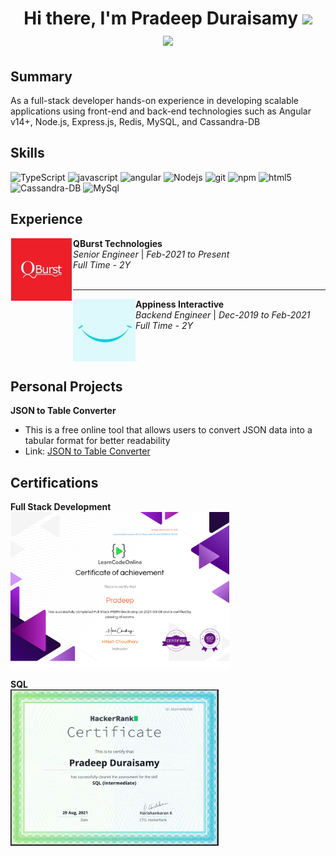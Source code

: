<h1 align="center">Hi there, I'm Pradeep Duraisamy <img
src="https://github.com/blackcater/blackcater/raw/main/images/Hi.gif" height="32" />
  <br/>
<a href="mailto:pradeepdurai66@gmail.com">
  <img src="https://github.com/blackcater/blackcater/raw/main/images/social-gmail.svg" height="40" />
</a>
</h1>

## Summary
As a full-stack developer hands-on experience in developing scalable applications using front-end and back-end technologies such as Angular v14+, Node.js, Express.js, Redis, MySQL, and Cassandra-DB
## Skills 




<p><img alt="TypeScript" src="https://img.shields.io/badge/-TypeScript-007ACC?style=flat-square&logo=typescript&logoColor=white" />
  <img alt="javascript" src="https://img.shields.io/badge/-Javascript-ECD53F?style=flat-square&logo=javascript&logoColor=black" />
  <img alt="angular" src="https://img.shields.io/badge/-Angular-DD0031?style=flat-square&logo=angular&logoColor=white" />
  <img alt="Nodejs" src="https://img.shields.io/badge/-Nodejs-43853d?style=flat-square&logo=Node.js&logoColor=white" />
  <img alt="git" src="https://img.shields.io/badge/-Git-F05032?style=flat-square&logo=git&logoColor=white" />
  <img alt="npm" src="https://img.shields.io/badge/-NPM-CB3837?style=flat-square&logo=npm&logoColor=white" />
  <img alt="html5" src="https://img.shields.io/badge/-HTML5-0DBDFF?style=flat-square&logo=html5&logoColor=white" />
  <img alt="Cassandra-DB" src="https://img.shields.io/badge/-Cassandra-2C5BB4?style=flat-square&logo=apachecassandra&logoColor=white" />
  <img alt="MySql" src="https://img.shields.io/badge/-MYSQL-FF6A00?style=flat-square&logo=mysql&logoColor=00005F" />
  
  

</p>


## Experience

<img align="left" width="100" height="100" src="https://github.com/pradeepdurai/pradeepdurai/blob/main/src/Images/qburst_logo.jpeg">

**QBurst Technologies** <br/>
*Senior Engineer* | *Feb-2021 to Present* <br/>
*Full Time - 2Y* 
<br/><br/>

---
<img align="left" width="100" height="100" src="https://github.com/pradeepdurai/pradeepdurai/blob/main/src/Images/appiness_interactive.jpeg">

**Appiness Interactive**<br/>
*Backend Engineer* | *Dec-2019 to Feb-2021* <br/>
*Full Time - 2Y*

<br/>
<br/>

## Personal Projects
**JSON to Table Converter**
- This is a free online tool that allows users to convert JSON data into a tabular format for better readability
- Link: [JSON to Table Converter](https://jsontable.in 'Link title')



## Certifications
**Full Stack Development**<br/>
<img height="250" src="https://github.com/pradeepdurai/pradeepdurai/blob/main/src/Images/certificate.png"><br/>

**SQL**<br/>
<img height="250" src="https://github.com/pradeepdurai/pradeepdurai/blob/main/src/Images/SQL.png"><br/>




